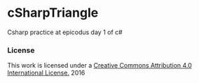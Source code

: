 # cSharpTriangle
Csharp practice at epicodus day 1 of c#
### License
This work is licensed under a [Creative Commons Attribution 4.0 International License.](http://creativecommons.org/licenses/by/4.0/) 2016

